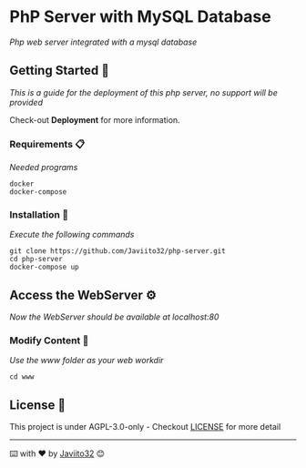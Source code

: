 # PhP Server with MySQL Database

_Php web server integrated with a mysql database_

## Getting Started 🚀

_This is a guide for the deployment of this php server, no support will be provided_

Check-out **Deployment** for more information.


### Requirements 📋

_Needed programs_

```
docker
docker-compose
```

### Installation 🔧

_Execute the following commands_

```
git clone https://github.com/Javiito32/php-server.git
cd php-server
docker-compose up
```

## Access the WebServer ⚙️

_Now the WebServer should be available at localhost:80_

### Modify Content 🔩

_Use the www folder as your web workdir_

```
cd www
```

## License 📄

This project is under AGPL-3.0-only - Checkout [LICENSE](LICENSE) for more detail

---
⌨️ with ❤️ by [Javiito32](https://github.com/Javiito32) 😊
